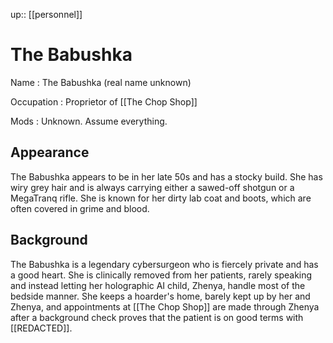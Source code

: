---
---
up:: [[personnel]]

# The Babushka

Name
: The Babushka (real name unknown)

Occupation
: Proprietor of [[The Chop Shop]]

Mods
: Unknown. Assume everything.

## Appearance

The Babushka appears to be in her late 50s and has a stocky build. She has wiry grey hair and is always carrying either a sawed-off shotgun or a MegaTranq rifle. She is known for her dirty lab coat and boots, which are often covered in grime and blood.

## Background

The Babushka is a legendary cybersurgeon who is fiercely private and has a good heart. She is clinically removed from her patients, rarely speaking and instead letting her holographic AI child, Zhenya, handle most of the bedside manner. She keeps a hoarder's home, barely kept up by her and Zhenya, and appointments at [[The Chop Shop]] are made through Zhenya after a background check proves that the patient is on good terms with [[REDACTED]].